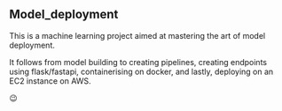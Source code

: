 ## Model_deployment
This is a machine learning project aimed at mastering the art of model deployment.

It follows from model building to creating pipelines, creating endpoints using flask/fastapi, containerising on docker, and lastly, deploying on an EC2 instance on AWS.

😉